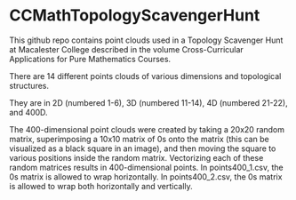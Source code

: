 # CCMathTopologyScavengerHunt
This github repo contains point clouds used in a Topology Scavenger Hunt at Macalester College described in the volume Cross-Curricular Applications for Pure Mathematics Courses.

There are 14 different points clouds of various dimensions and topological structures.  

They are in 2D (numbered 1-6), 3D (numbered 11-14), 4D (numbered 21-22), and 400D.

The 400-dimensional point clouds were created by taking a 20x20 random matrix, superimposing a 10x10 
matrix of 0s onto the matrix (this can be visualized as a black square in an image), and then moving 
the square to various positions inside the random matrix.
Vectorizing each of these random matrices results in 400-dimensional points.
In points400_1.csv, the 0s matrix is allowed to wrap horizontally.
In points400_2.csv, the 0s matrix is allowed to wrap both horizontally and vertically.
